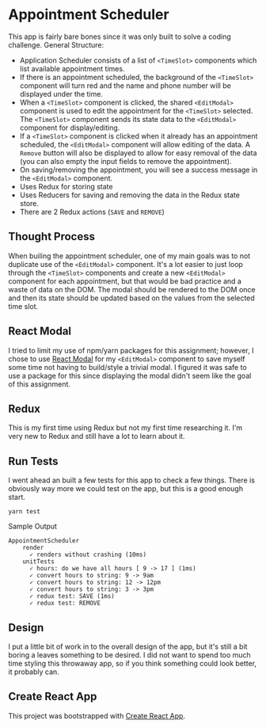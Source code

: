 # Appointment Scheduler

This app is fairly bare bones since it was only built to solve a coding challenge.
General Structure:
- Application Scheduler consists of a list of `<TimeSlot>` components which list available appointment times.
- If there is an appointment scheduled, the background of the `<TimeSlot>` component will turn red and the name and phone number will be displayed under the time.
- When a `<TimeSlot>` component is clicked, the shared `<EditModal>` component is used to edit the appointment for the `<TimeSlot>` selected. The `<TimeSlot>` component sends its state data to the `<EditModal>` component for display/editing.
- If a `<TimeSlot>` component is clicked when it already has an appointment scheduled, the `<EditModal>` component will allow editing of the data. A `Remove` button will also be displayed to allow for easy removal of the data (you can also empty the input fields to remove the appointment).
- On saving/removing the appointment, you will see a success message in the `<EditModal>` component.
- Uses Redux for storing state
- Uses Reducers for saving and removing the data in the Redux state store.
- There are 2 Redux actions (`SAVE` and `REMOVE`)

## Thought Process

When builing the appointment scheduler, one of my main goals was to not duplicate use of the `<EditModal>` component. It's a lot easier to just loop through the `<TimeSlot>` components and create a new `<EditModal>` component for each appointment, but that would be bad practice and a waste of data on the DOM. The modal should be rendered to the DOM once and then its state should be updated based on the values from the selected time slot.

## React Modal

I tried to limit my use of npm/yarn packages for this assignment; however, I chose to use [React Modal](https://github.com/reactjs/react-modal) for my `<EditModal>` component to save myself some time not having to build/style a trivial modal. I figured it was safe to use a package for this since displaying the modal didn't seem like the goal of this assignment.

## Redux

This is my first time using Redux but not my first time researching it. I'm very new to Redux and still have a lot to learn about it.

## Run Tests

I went ahead an built a few tests for this app to check a few things. There is obviously way more we could test on the app, but this is a good enough start.

```yarn test```

Sample Output

```
AppointmentScheduler
    render
      ✓ renders without crashing (10ms)
    unitTests
      ✓ hours: do we have all hours [ 9 -> 17 ] (1ms)
      ✓ convert hours to string: 9 -> 9am
      ✓ convert hours to string: 12 -> 12pm
      ✓ convert hours to string: 3 -> 3pm
      ✓ redux test: SAVE (1ms)
      ✓ redux test: REMOVE
```

## Design

I put a little bit of work in to the overall design of the app, but it's still a bit boring a leaves something to be desired. I did not want to spend too much time styling this throwaway app, so if you think something could look better, it probably can.

## Create React App 

This project was bootstrapped with [Create React App](https://github.com/facebookincubator/create-react-app).